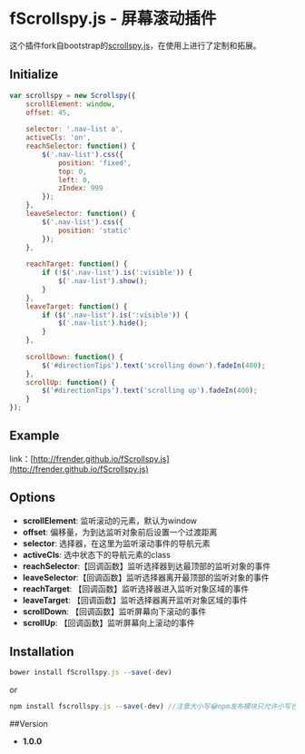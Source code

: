 # fScrollspy.js - 屏幕滚动插件
这个插件fork自bootstrap的[scrollspy.js](https://github.com/twbs/bootstrap/blob/master/js/scrollspy.js)，在使用上进行了定制和拓展。

## Initialize
```javascript
var scrollspy = new Scrollspy({
	scrollElement: window,
	offset: 45,
	
	selector: '.nav-list a',
	activeCls: 'on',
	reachSelector: function() {
		$('.nav-list').css({
			position: 'fixed',
			top: 0,
			left: 0,
			zIndex: 999
		});
	},
	leaveSelector: function() {
		$('.nav-list').css({
			position: 'static'
		});
	},
	
	reachTarget: function() {
		if (!$('.nav-list').is(':visible')) {
			$('.nav-list').show();
		}
	},
	leaveTarget: function() {
		if ($('.nav-list').is(':visible')) {
			$('.nav-list').hide();
		}
	},
	
	scrollDown: function() {
		$('#directionTips').text('scrolling down').fadeIn(400);
	},
	scrollUp: function() {
		$('#directionTips').text('scrolling up').fadeIn(400);
	}
});
```

## Example
link：[http://frender.github.io/fScrollspy.js](http://frender.github.io/fScrollspy.js)

## Options

- **scrollElement**: 监听滚动的元素，默认为window
- **offset**:        偏移量，为到达监听对象前后设置一个过渡距离
- **selector**:      选择器，在这里为监听滚动事件的导航元素
- **activeCls**:     选中状态下的导航元素的class
- **reachSelector**:【回调函数】监听选择器到达最顶部的监听对象的事件
- **leaveSelector**:【回调函数】监听选择器离开最顶部的监听对象的事件
- **reachTarget**:  【回调函数】监听选择器进入监听对象区域的事件
- **leaveTarget**:  【回调函数】监听选择器离开监听对象区域的事件
- **scrollDown**:   【回调函数】监听屏幕向下滚动的事件
- **scrollUp**:     【回调函数】监听屏幕向上滚动的事件

## Installation
```javascript
bower install fScrollspy.js --save(-dev)
```
or
```javascript
npm install fscrollspy.js --save(-dev) //注意大小写😂npm发布模块只允许小写也是醉了
```

##Version
- **1.0.0**
